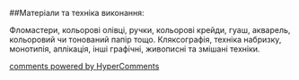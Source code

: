 <div id="hypercomments_widget" class="js-hypercomments-widget invisible"></div>

##Матеріали та техніка виконання:

Фломастери, кольорові олівці, ручки, кольорові крейди, гуаш, акварель, кольоровий чи тонований папір тощо. Кляксографія, техніка набризку, монотипія, аплікація, інші графічні, живописні та змішані техніки.


<div class="js-hypercomments-container">
    <a href="http://hypercomments.com" class="hc-link" title="comments widget">comments powered by HyperComments</a>
</div>